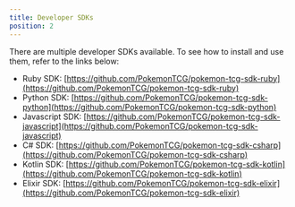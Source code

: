 ```yaml
---
title: Developer SDKs
position: 2
---
```


There are multiple developer SDKs available. To see how to install and use them, refer to the links below:

- Ruby SDK: [https://github.com/PokemonTCG/pokemon-tcg-sdk-ruby](https://github.com/PokemonTCG/pokemon-tcg-sdk-ruby)
- Python SDK: [https://github.com/PokemonTCG/pokemon-tcg-sdk-python](https://github.com/PokemonTCG/pokemon-tcg-sdk-python)
- Javascript SDK: [https://github.com/PokemonTCG/pokemon-tcg-sdk-javascript](https://github.com/PokemonTCG/pokemon-tcg-sdk-javascript)
- C# SDK: [https://github.com/PokemonTCG/pokemon-tcg-sdk-csharp](https://github.com/PokemonTCG/pokemon-tcg-sdk-csharp)
- Kotlin SDK: [https://github.com/PokemonTCG/pokemon-tcg-sdk-kotlin](https://github.com/PokemonTCG/pokemon-tcg-sdk-kotlin)
- Elixir SDK: [https://github.com/PokemonTCG/pokemon-tcg-sdk-elixir](https://github.com/PokemonTCG/pokemon-tcg-sdk-elixir)